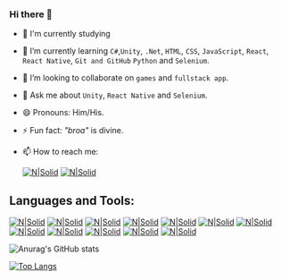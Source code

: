 ### Hi there 👋

- 🔭 I'm currently studying
- 🌱 I’m currently learning  ```C#```,```Unity```, ```.Net```, ```HTML```, ```CSS```, ```JavaScript```, ```React```, ```React Native```, ```Git and GitHub``` ```Python``` and  ```Selenium```.
- 👯 I’m looking to collaborate on ```games``` and ```fullstack app```.
- 💬 Ask me about ```Unity```, ```React Native``` and ```Selenium```.
- 😄 Pronouns: Him/His.
- ⚡ Fun fact: *"broa"* is divine.
- 📫 How to reach me: 

     [![N|Solid](https://img.icons8.com/color-glass/48/000000/instagram-new.png)](https://www.instagram.com/esdras_albino/) [![N|Solid](https://img.icons8.com/fluent/48/000000/linkedin.png)](https://www.linkedin.com/in/esdras-henrique-9ab647215/)

## Languages and Tools: 

[![N|Solid](https://img.icons8.com/color/48/000000/c-sharp-logo.png)](https://img.icons8.com/color/48/000000/c-sharp-logo.png)
[![N|Solid](https://img.icons8.com/fluent/48/000000/unity.png)](https://img.icons8.com/fluent/48/000000/unity.png)
[![N|Solid](https://cdn-icons-png.flaticon.com/512/1126/1126012.png)](https://cdn-icons-png.flaticon.com/512/1126/1126012.png)
[![N|Solid](https://img.icons8.com/color/48/000000/visual-studio-2019.png)](https://img.icons8.com/color/48/000000/visual-studio-2019.png)
[![N|Solid](https://img.icons8.com/color/48/000000/visual-studio-code-2019.png)](https://img.icons8.com/color/48/000000/visual-studio-code-2019.png)
[![N|Solid](https://img.icons8.com/color/48/000000/html-5--v1.png)](https://img.icons8.com/color/48/000000/html-5--v1.png)
[![N|Solid](https://img.icons8.com/color/48/000000/css3.png)](https://img.icons8.com/color/48/000000/css3.png)
[![N|Solid](https://cdn-icons-png.flaticon.com/512/5968/5968292.png)](https://cdn-icons-png.flaticon.com/512/5968/5968292.png)
[![N|Solid](https://img.icons8.com/color/48/000000/git.png)](https://img.icons8.com/color/48/000000/git.png)
[![N|Solid](https://img.icons8.com/color/48/000000/github.png)](https://img.icons8.com/color/48/000000/github.png)
[![N|Solid](https://img.icons8.com/fluent/48/000000/adobe-photoshop.png)](https://img.icons8.com/fluent/48/000000/adobe-photoshop.png)
[![N|Solid](https://upload.wikimedia.org/wikipedia/commons/d/d5/Selenium_Logo.png)](https://upload.wikimedia.org/wikipedia/commons/d/d5/Selenium_Logo.png)


![Anurag's GitHub stats](https://github-readme-stats.vercel.app/api?username=EsdrasAlbino&show_icons=true&theme=radical)

[![Top Langs](https://github-readme-stats.vercel.app/api/top-langs/?username=EsdrasAlbino&layout=compact)](https://github.com/EsdrasAlbino/github-readme-stats)

